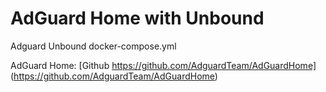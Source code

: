 # AdGuard Home with Unbound
Adguard Unbound docker-compose.yml

AdGuard Home: [Github https://github.com/AdguardTeam/AdGuardHome] (https://github.com/AdguardTeam/AdGuardHome)
